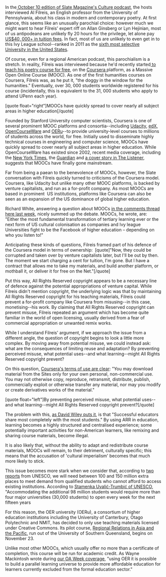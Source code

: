 <html><body><p>In the<a href="http://www.slate.com/articles/podcasts/culturegabfest/2012/10/pitch_perfect_seth_macfarlane_and_higher_education_online_slate_s_culture.html" target="_blank"> October 10 edition of Slate Magazine's Culture podcast</a>, the hosts interviewed Al Filreis, an English professor from the University of Pennsylvania, about his class in modern and contemporary poetry. At first glance, this seems like an unusually parochial choice: however much we might want to hear Filreis' expert riff on Allan Ginsberg or Lyn Hejinian, most of us antipodeans are unlikely fly 20 hours for the privilege, let alone pay <a href="http://www.upenn.edu/about/faq.php" target="_blank">US$40, 000+ in tuition fees</a>. In fact, most of us are unlikely to even get in to this Ivy League school--ranked in 2011 as the <a href="http://en.wikipedia.org/wiki/University_of_Pennsylvania#Admissions_selectivity" target="_blank">sixth most selective University in the United States</a>.



Of course, even for a regional American podcast, this parochialism is a stretch. In reality, Filreis was interviewed because he'd recently started<a href="https://www.coursera.org/courses" target="_blank"> to teach his poetry course for free</a>, on the <a href="https://www.coursera.org/" target="_blank">Coursera </a>platform, as a Massive Open Online Course (MOOC). As one of the first humanities courses on Coursera, Filreis was, as he put it, "the doggy in the window for the humanities." Eventually, over 30, 000 students worldwide registered for his course (incidentally, this is equivalent to the 31, 000 students who apply to attend UPenn each year).



[quote float="right"]MOOCs have quickly spread to cover nearly all subject areas in higher education[/quote]



Founded by Stanford University computer scientists, Coursera is one of several prominent MOOC platforms and consortia--including <a href="http://www.udacity.com/" target="_blank">Udacity</a>, <a href="https://www.edx.org/" target="_blank">edX</a>, <a href="http://ocwconsortium.org/" target="_blank">OpenCourseWare</a> and <a href="http://wikieducator.org/OER_university/Home" target="_blank">OERu</a>--to provide university-level courses to millions of students across the world, for free. Initially used to disseminate highly technical courses in engineering and computer science, MOOCs have quickly spread to cover nearly all subject areas in higher education. While OpenCourseWare has existed since 2002, recent media coverage, including the <a href="http://www.nytimes.com/2012/07/17/education/consortium-of-colleges-takes-online-education-to-new-level.html?pagewanted=all&amp;_r=0" target="_blank">New York Times</a>, the <a href="http://www.guardian.co.uk/higher-education-network/higher-education-network-blog/2012/sep/13/mooc-buzzword-meaning-higher-education" target="_blank">Guardian</a> and <a href="http://www.listener.co.nz/commentary/the-internaut/online-learning-the-future-of-education/" target="_blank">a cover story in The Listener</a>, suggests that MOOCs have finally gone mainstream.



Far from being a paean to the benevolence of MOOCs, however, the Slate conversation with Filreis quickly turned to criticisms of the Coursera model. Coursera, like Udacity but unlike many other MOOC platforms, is backed by venture capitalists, and run as a for-profit company. As most MOOCs are based in prominent  US institutions, platforms like Coursera can also be seen as an expansion of the US dominance of global higher education.



Richard White, answering a question about MOOCs <a href="http://creativecommons.org.nz/2012/10/open-access-a-challenge-2/" target="_blank">in the comments thread here last week</a>, nicely summed up the debate. MOOCs, he wrote, are: "Either the most fundamental transformation of tertiary learning ever or the next form of US cultural colonisation as companies and Ivy league Universities fight to be the Facebook of higher education – depending on who you listen to!"



Anticipating these kinds of questions, Filreis framed part of his defence of the Coursera model in terms of ownership:  [quote]"Now, they could be corrupted and taken over by venture capitalists later, but I'll be out by then. The moment we start charging a cent for tuition, I'm gone. But I have a contract that allows me to take my materials, and build another platform, or mothball it, or deliver it for free on the Net."[/quote]



Put this way, All Rights Reserved copyright appears to be a necessary line of defence against the potential appropriations of venture capital. While Filreis didn't mention copyright, the underlying logic was that by maintaining All Rights Reserved copyright for his teaching materials, Filreis could prevent a for-profit company like Coursera from misusing--in this case, monetising--his work. By claiming that All Rights Reserved copyright can prevent misuse, Filreis repeated an argument which has become quite familiar in the world of open licensing, usually derived from a fear of commercial appropriation or unwanted remix works.



While I understand Filreis' argument, if we approach the issue from a different angle, the question of copyright begins to look a little more complex. By moving away from potential misuse, we could instead ask: what are the consequences of limiting reuse and adaptation? By preventing perceived misuse, what potential uses--and what learning--might All Rights Reserved copyright prevent?



On this question, <a href="https://www.coursera.org/about/terms" target="_blank">Coursera's terms of use are clear</a>: "You may download material from the Sites only for your own personal, non-commercial use. You may not otherwise copy, reproduce, retransmit, distribute, publish, commercially exploit or otherwise transfer any material, nor may you modify or create derivatives works of the material."



[quote float="left"]By preventing perceived misuse, what potential uses--and what learning--might All Rights Reserved copyright prevent?[/quote]



The problem with this, <a href="http://www.slideshare.net/opencontent/why-oer" target="_blank">as David Wiley puts it</a>, is that "Successful educators share most completely with the most students." By using ARR in education, learning becomes a highly structured and centralised experience; some potentially important activities for non-American learners, like remixing and sharing course materials, become illegal.



It is also likely that, without the ability to adapt and redistribute course materials, MOOCs will remain, to their detriment, culturally specific; this means that the accusation of 'cultural imperialism' becomes that much more likely to stick.



This issue becomes more stark when we consider that, according to <a href="http://www.col.org/resources/speeches/2011presentation/Pages/2011-05-16.aspx" target="_blank">two</a> <a href="http://www.col.org/resources/speeches/2011presentation/Pages/2011-05-16.aspx" target="_blank">reports</a> from UNESCO, we will need between 100 and 150 million extra places to meet demand from qualified students who cannot afford to access existing institutions. According to <a href="http://www.unesco.org/new/fileadmin/MULTIMEDIA/HQ/ED/pdf/RANKINGS/Stamenka-JohnDaniel.pdf" target="_blank">Stamenka Uvalić-Trumbić of UNESCO</a>, "Accommodating the additional 98 million students would require more than four major universities (30,000 students) to open every week for the next fifteen years



For this reason, the OER university (OERu), a consortium of higher education institutions including the University of Canterbury, Otago Polytechnic and NMIT, has decided to only use teaching materials licensed under Creative Commons. Its pilot course, <a href="http://wikieducator.org/AST1000" target="_blank">Regional Relations in Asia and the Pacific</a>, run out of the University of Southern Queensland, begins on November 23.



Unlike most other MOOCs, which usually offer no more than a certificate of completion, this course will be run for academic credit. As Wayne Mackintosh wrote during <a href="http://creativecommons.org.nz/2012/10/the-oer-university/" target="_blank">our OA Week coverage</a>, "using OER<strong> </strong>it is possible to build a parallel learning universe to provide more affordable education for learners currently excluded from the formal education sector."</p></body></html>